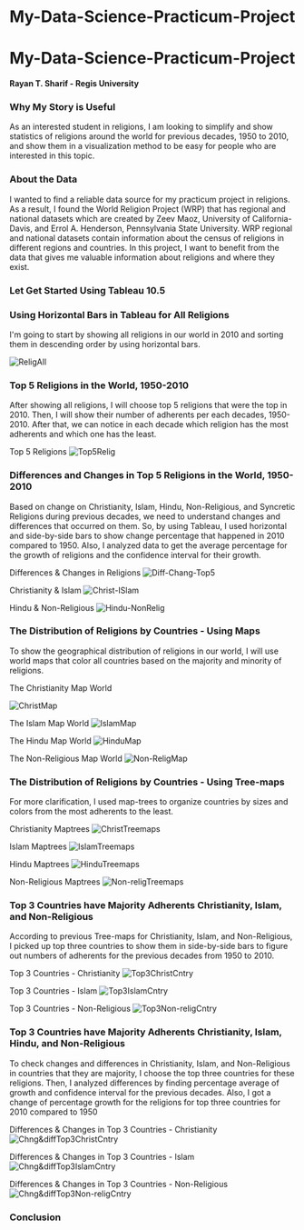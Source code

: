 # My-Data-Science-Practicum-Project

# My-Data-Science-Practicum-Project

**Rayan T. Sharif - Regis University**

### Why My Story is Useful

As an interested student in religions, I am looking to simplify and show statistics of religions around the world for previous decades, 1950 to 2010, and show them in a visualization method to be easy for people who are interested in this topic.

### About the Data

I wanted to find a reliable data source for my practicum project in religions. As a result, I found the World Religion Project (WRP) that has regional and national datasets which are created by Zeev Maoz, University of California-Davis, and Errol A. Henderson, Pennsylvania State University.
WRP regional and national datasets contain information about the census of religions in different regions and countries. In this project, I want to benefit from the data that gives me valuable information about religions and where they exist.  

### Let Get Started Using Tableau 10.5

### Using Horizontal Bars in Tableau for All Religions

I'm going to start by showing all religions in our world in 2010 and sorting them in descending order by using horizontal bars. 

![ReligAll](https://github.com/RayanSharif/My-Tableau-Project/blob/master/Famous%20Religious%202010.PNG)

### Top 5 Religions in the World, 1950-2010
After showing all religions, I will choose top 5 religions that were the top in 2010. Then, I will show their number of adherents per each decades, 1950-2010. After that, we can notice in each decade which religion has the most adherents and which one has the least. 

Top 5 Religions
![Top5Relig](https://github.com/RayanSharif/My-Tableau-Project/blob/master/top-5-religions.PNG)

### Differences and Changes in Top 5 Religions in the World, 1950-2010
Based on change on Christianity, Islam, Hindu, Non-Religious, and Syncretic Religions during previous decades, we need to understand changes and differences that occurred on them. So, by using Tableau, I used horizontal and side-by-side bars to show change percentage that happened in 2010 compared to 1950. Also, I analyzed data to get the average percentage for the growth of religions and the confidence interval for their growth.   

Differences & Changes in Religions
![Diff-Chang-Top5](https://github.com/RayanSharif/My-Tableau-Project/blob/master/Diff-and-change-in-religions.PNG)

Christianity & Islam
![Christ-ISlam](https://github.com/RayanSharif/My-Tableau-Project/blob/master/Christ-ana-islam.PNG)

Hindu & Non-Religious
![Hindu-NonRelig](https://github.com/RayanSharif/My-Tableau-Project/blob/master/Hindu-and-non-religious.PNG)


### The Distribution of Religions by Countries - Using Maps

To show the geographical distribution of religions in our world, I will use world maps that color all countries based on the majority and minority of religions.

The Christianity Map World
 
![ChristMap](https://github.com/RayanSharif/My-Tableau-Project/blob/master/Christ-wolrd.PNG)

The Islam Map World
![IslamMap](https://github.com/RayanSharif/My-Tableau-Project/blob/master/Islam-map.PNG)

The Hindu Map World
![HinduMap](https://github.com/RayanSharif/My-Tableau-Project/blob/master/Hindu-map.PNG)

The Non-Religious Map World
![Non-ReligMap](https://github.com/RayanSharif/My-Tableau-Project/blob/master/Non-religious-map.PNG)


### The Distribution of Religions by Countries - Using Tree-maps
For more clarification, I used map-trees to organize countries by sizes and colors from the most adherents to the least.

Christianity Maptrees
![ChristTreemaps](https://github.com/RayanSharif/My-Tableau-Project/blob/master/Christ-treemaps.PNG)

Islam Maptrees
![IslamTreemaps](https://github.com/RayanSharif/My-Tableau-Project/blob/master/Islam-treemaps.PNG)

Hindu Maptrees
![HinduTreemaps](https://github.com/RayanSharif/My-Tableau-Project/blob/master/Hindu-treemaps.PNG)

Non-Religious Maptrees
![Non-religTreemaps](https://github.com/RayanSharif/My-Tableau-Project/blob/master/Non-religious-treemaps.PNG)


### Top 3 Countries have Majority Adherents Christianity, Islam, and Non-Religious
According to previous Tree-maps for Christianity, Islam, and Non-Religious, I picked up top three countries to show them in side-by-side bars to figure out numbers of adherents for the previous decades from 1950 to 2010.

Top 3 Countries - Christianity
![Top3ChristCntry](https://github.com/RayanSharif/My-Tableau-Project/blob/master/Top-3-countries-christ.PNG)

Top 3 Countries - Islam
![Top3IslamCntry](https://github.com/RayanSharif/My-Tableau-Project/blob/master/Top-3-countries-Islam.PNG)

Top 3 Countries - Non-Religious
![Top3Non-religCntry](https://github.com/RayanSharif/My-Tableau-Project/blob/master/Top-3-countries-non-relig.PNG)


### Top 3 Countries have Majority Adherents Christianity, Islam, Hindu, and Non-Religious
To check changes and differences in Christianity, Islam, and Non-Religious in countries that they are majority, I choose the top three countries for these religions. Then, I analyzed differences by finding percentage average of growth and confidence interval for the previous decades. Also, I got a change  of percentage growth for the religions for top three countries for 2010 compared to 1950 
 

Differences & Changes in Top 3 Countries - Christianity
![Chng&diffTop3ChristCntry](https://github.com/RayanSharif/My-Tableau-Project/blob/master/DiffChangeTopCountries-Christ.PNG)

Differences & Changes in Top 3 Countries - Islam
![Chng&diffTop3IslamCntry](https://github.com/RayanSharif/My-Tableau-Project/blob/master/DiffChangeTopCountries-Islam.PNG)

Differences & Changes in Top 3 Countries - Non-Religious
![Chng&diffTop3Non-religCntry](https://github.com/RayanSharif/My-Tableau-Project/blob/master/DiffChangeTopCountries-NonRelig.PNG)






### Conclusion

